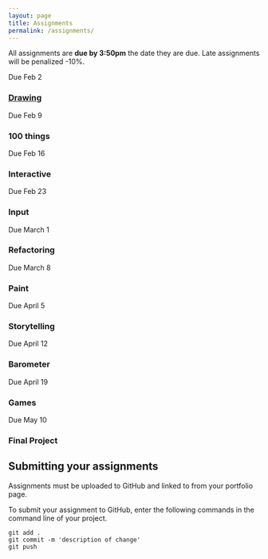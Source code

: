 ```yaml
---
layout: page
title: Assignments
permalink: /assignments/
---
```


All assignments are **due by 3:50pm** the date they are due. Late assignments will be penalized -10%.



<div class="assignments">
<!-- 	<div class="col-md-4">
		<div class="lab homework done">
			<span class="stamp">Completed</span>
			<span class="label-section">lab <span class="due-date">Due Jan 1</span></span>
		 	<h3><a href="#">Example</a></h3>
		</div>
	</div> -->
<!-- 	<div class="col-md-4">
		<div class="lab classwork in-progress">
			<span class="label-section">classwork <span class="due-date">Due Feb 2</span></span>
		 	<h3><a href="portfolio.html">Portfolio</a></h3>
		</div>
	</div> -->
	<div class="col-md-4">
		<div class="lab classwork in-progress">
			<span class="label-section">Due Feb 2</span>
		 	<h3><a href="drawing.html">Drawing</a></h3>
		</div>
	</div>
	<div class="col-md-4">
		<div class="studio-lab reading deactivated">
			<span class="label-section">Due Feb 9</span>
		 	<h3>100 things</h3>
		</div>
	</div>
	<div class="col-md-4">
		<div class="studio-lab reading deactivated">
			<span class="label-section">Due Feb 16</span>
		 	<h3>Interactive</h3>
		</div>
	</div>
	<div class="col-md-4">
		<div class="studio-lab reading deactivated">
			<span class="label-section">Due Feb 23</span>
			<h3>Input</h3>
		</div>
	</div>
		<div class="col-md-4">
		<div class="studio-lab reading deactivated">
			<span class="label-section">Due March 1</span>
		 	<h3>Refactoring</h3>
		</div>
	</div>
	<div class="col-md-4">
		<div class="studio-lab reading deactivated">
			<span class="label-section">Due March 8</span>
		 	<h3>Paint</h3>
		</div>
	</div>
	<div class="col-md-4">
		<div class="studio-lab reading deactivated">
			<span class="label-section">Due April 5</span>
		 	<h3>Storytelling</h3>
		</div>
	</div>
	<div class="col-md-4">
		<div class="studio-lab reading deactivated">
			<span class="label-section">Due April 12</span>
		 	<h3>Barometer</h3>
		</div>
	</div>
	<div class="col-md-4">
		<div class="studio-lab reading deactivated">
			<span class="label-section">Due April 19</span>
		 	<h3>Games</h3>
		</div>
	</div>
	<div class="col-md-4">
		<div class="studio-lab reading deactivated">
			<span class="label-section">Due May 10</span>
		 	<h3>Final Project</h3>
		</div>
	</div>
<!-- 	<div class="col-md-4">
		<div class="studio homework in-progress">
			<span class="label-section">studio <span class="due-date">Due Feb 2</span></span>
		 	<h3><a href="#">Example</a></h3>
		</div>
	</div>
	<div class="col-md-4">
		<div class="studio-lab reading in-progress">
			<span class="label-section">studio + lab <span class="due-date">Due Feb 5</span></span>
		 	<h3><a href="#">Example</a></h3>
		 	<p>Short description.</p>
		</div>
	</div>
	<div class="col-md-4">
		<div class="studio-lab reading deactivated">
			<span class="label-section">studio + lab <span class="due-date">Due March 1</span></span>
		 	<h3>Upcoming Project</h3>
		</div>
	</div> -->
</div>

<div class="clearfix clear"></div>
<h2>Submitting your assignments</h2>
Assignments must be uploaded to GitHub and linked to from your portfolio page.

To submit your assignment to GitHub, enter the following commands in the command line of your project.
<pre><code>git add .
git commit -m 'description of change'
git push
</code></pre>
